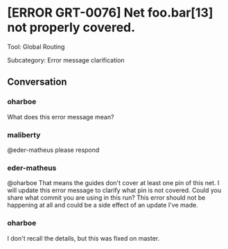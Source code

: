 # [ERROR GRT-0076] Net foo.bar\[13\] not properly covered.

Tool: Global Routing

Subcategory: Error message clarification

## Conversation

### oharboe
What does this error message mean?

### maliberty
@eder-matheus please respond

### eder-matheus
@oharboe That means the guides don't cover at least one pin of this net. I will update this error message to clarify what pin is not covered.
Could you share what commit you are using in this run? This error should not be happening at all and could be a side effect of an update I've made.

### oharboe
I don't recall the details, but this was fixed on master.

